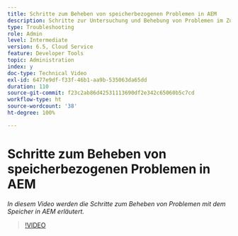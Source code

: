 ```yaml
---
title: Schritte zum Beheben von speicherbezogenen Problemen in AEM
description: Schritte zur Untersuchung und Behebung von Problemen im Zusammenhang mit dem Speicher
type: Troubleshooting
role: Admin
level: Intermediate
version: 6.5, Cloud Service
feature: Developer Tools
topic: Administration
index: y
doc-type: Technical Video
exl-id: 6477e9df-f33f-46b1-aa9b-535063da65dd
duration: 110
source-git-commit: f23c2ab86d42531113690df2e342c65060b5c7cd
workflow-type: ht
source-wordcount: '38'
ht-degree: 100%

---
```


# Schritte zum Beheben von speicherbezogenen Problemen in AEM

*In diesem Video werden die Schritte zum Beheben von Problemen mit dem Speicher in AEM erläutert.*

>[!VIDEO](https://video.tv.adobe.com/v/335473?quality=12&learn=on)
